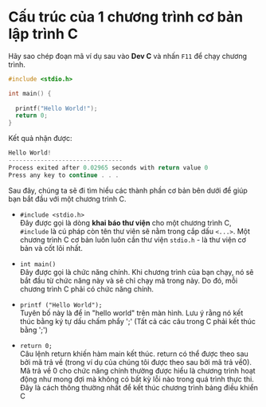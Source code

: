
# Cấu trúc của 1 chương trình cơ bản lập trình C

Hãy sao chép đoạn mã ví dụ sau vào **Dev C** và nhấn `F11` để chạy chương trình.

```C
#include <stdio.h>

int main() {
 
  printf("Hello World!");
  return 0;
}
```

Kết quả nhận được:
```C
Hello World!
--------------------------------
Process exited after 0.02965 seconds with return value 0
Press any key to continue . . .
```

Sau đây, chúng ta sẽ đi tìm hiểu các thành phần cơ bản bên dưới để giúp bạn bắt đầu với một chương trình C.

- `#include <stdio.h>`  
Đây được gọi là dòng **khai báo thư viện** cho một chương trình C, `#include` là cú pháp còn tên thư viên sẽ nằm trong cắp dấu `<...>`. Một chương trình C cơ bản luôn luôn cần thư viện `stdio.h` - là thư viện cơ bản và cốt lõi nhất.

- `int main()`  
Đây được gọi là chức năng chính. Khi chương trình của bạn chạy, nó sẽ bắt đầu từ chức năng này và sẽ chỉ chạy mã trong này. Do đó, mỗi chương trình C phải có chức năng chính.
- `printf ("Hello World");`  
Tuyên bố này là để in "hello world" trên màn hình. Lưu ý rằng nó kết thúc bằng ký tự dấu chấm phẩy ';' (Tất cả các câu trong C phải kết thúc bằng ';')
- `return 0;`  
Câu lệnh return khiến hàm main kết thúc. return có thể được theo sau bởi mã trả về (trong ví dụ của chúng tôi được theo sau bởi mã trả về0). Mã trả về 0 cho chức năng chính thường được hiểu là chương trình hoạt động như mong đợi mà không có bất kỳ lỗi nào trong quá trình thực thi. Đây là cách thông thường nhất để kết thúc chương trình bảng điều khiển C
